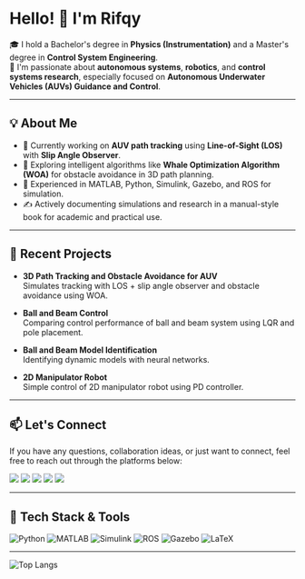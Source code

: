 # Hello! 👋 I'm Rifqy
🎓 I hold a Bachelor's degree in **Physics (Instrumentation)** and a Master's degree in **Control System Engineering**.  
🚀 I'm passionate about **autonomous systems**, **robotics**, and **control systems research**, especially focused on **Autonomous Underwater Vehicles (AUVs) Guidance and Control**.

---

## 💡 About Me

- 🌊 Currently working on **AUV path tracking** using **Line-of-Sight (LOS)** with **Slip Angle Observer**.
- 🧠 Exploring intelligent algorithms like **Whale Optimization Algorithm (WOA)** for obstacle avoidance in 3D path planning.
- 🧰 Experienced in MATLAB, Python, Simulink, Gazebo, and ROS for simulation.
- ✍️ Actively documenting simulations and research in a manual-style book for academic and practical use.

---

## 📘 Recent Projects

- **3D Path Tracking and Obstacle Avoidance for AUV**  
  Simulates tracking with LOS + slip angle observer and obstacle avoidance using WOA.

- **Ball and Beam Control**  
  Comparing control performance of ball and beam system using LQR and pole placement.

- **Ball and Beam Model Identification**  
  Identifying dynamic models with neural networks.

- **2D Manipulator Robot**  
  Simple control of 2D manipulator robot using PD controller.
  
---

## 📫 Let's Connect
If you have any questions, collaboration ideas, or just want to connect, feel free to reach out through the platforms below:
<p align="left">
  <a href="https://www.linkedin.com/in/rifqy-risqullah-8119b71b3/" target="_blank"><img src="https://img.shields.io/badge/LINKEDIN-0077B5?style=for-the-badge&logo=linkedin&logoColor=white" /></a>
  <a href="https://orcid.org/0009-0007-8807-0087" target="_blank"><img src="https://img.shields.io/badge/ORCID-A6CE39?style=for-the-badge&logo=orcid&logoColor=white" /></a>
  <a href="https://www.instagram.com/rifqy.nxf/" target="_blank"><img src="https://img.shields.io/badge/INSTAGRAM-E4405F?style=for-the-badge&logo=instagram&logoColor=white" /></a>
  <a href="mailto:risqullah.rifqy19@gmail.com" target="_blank"><img src="https://img.shields.io/badge/EMAIL-D14836?style=for-the-badge&logo=gmail&logoColor=white" /></a>
  <a href="https://rifki398.github.io" target="_blank"><img src="https://img.shields.io/badge/WEBSITE-000000?style=for-the-badge&logo=About.me&logoColor=white" /></a>
</p>


---

## 🔧 Tech Stack & Tools

![Python](https://img.shields.io/badge/-Python-333?style=flat&logo=python)
![MATLAB](https://img.shields.io/badge/-MATLAB-333?style=flat&logo=mathworks)
![Simulink](https://img.shields.io/badge/-Simulink-333?style=flat&logo=mathworks)
![ROS](https://img.shields.io/badge/-ROS-333?style=flat&logo=ros)
![Gazebo](https://img.shields.io/badge/-Gazebo-333?style=flat&logo=gazebo)
![LaTeX](https://img.shields.io/badge/-LaTeX-333?style=flat&logo=latex)

---

![Top Langs](https://github-readme-stats.vercel.app/api/top-langs/?username=rifki398&layout=compact&theme=tokyonight)
<!-- ![Rifki's GitHub Stats](https://github-readme-stats.vercel.app/api?username=rifki398&show_icons=true&theme=tokyonight&include_all_commits=true&count_private=true)
